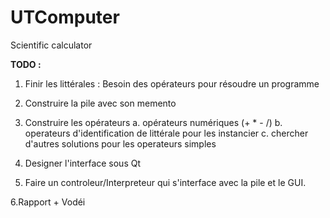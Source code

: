 # UTComputer
Scientific calculator

__TODO :__

  1. Finir les littérales : Besoin des opérateurs pour résoudre un programme
      
  2. Construire la pile avec son memento
  
  3. Construire les opérateurs
    a. opérateurs numériques (+ * - /)
    b. operateurs d'identification de littérale pour les instancier
    c. chercher d'autres solutions pour les operateurs simples

  4. Designer l'interface sous Qt
      
  5. Faire un controleur/Interpreteur qui s'interface avec la pile et le GUI.
  
  6.Rapport + Vodéi 
  
  

